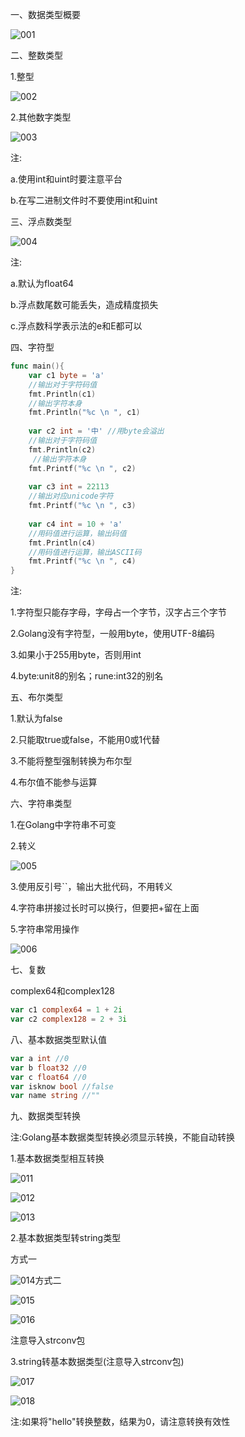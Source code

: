 一、数据类型概要

![001](001.png)

二、整数类型

1.整型

![002](D:\Golang_Notes\Golang变量与数据类型\Golang数据类型\002.png)

2.其他数字类型

![003](D:\Golang_Notes\Golang变量与数据类型\Golang数据类型\003.png)

注:

a.使用int和uint时要注意平台

b.在写二进制文件时不要使用int和uint

三、浮点数类型

![004](D:\Golang_Notes\Golang变量与数据类型\Golang数据类型\004.png)

注:

a.默认为float64

b.浮点数尾数可能丢失，造成精度损失

c.浮点数科学表示法的e和E都可以

四、字符型

```go
func main(){
    var c1 byte = 'a'
    //输出对于字符码值
    fmt.Println(c1)
    //输出字符本身
    fmt.Println("%c \n ", c1)
    
    var c2 int = '中' //用byte会溢出
    //输出对于字符码值
    fmt.Println(c2)
     //输出字符本身
    fmt.Printf("%c \n ", c2)
    
    var c3 int = 22113
    //输出对应unicode字符
    fmt.Printf("%c \n ", c3)
    
    var c4 int = 10 + 'a'
    //用码值进行运算，输出码值
    fmt.Println(c4)
    //用码值进行运算，输出ASCII码
    fmt.Printf("%c \n ", c4)
}
```

注:

1.字符型只能存字母，字母占一个字节，汉字占三个字节

2.Golang没有字符型，一般用byte，使用UTF-8编码

3.如果小于255用byte，否则用int

4.byte:unit8的别名；rune:int32的别名

五、布尔类型

1.默认为false

2.只能取true或false，不能用0或1代替

3.不能将整型强制转换为布尔型

4.布尔值不能参与运算

六、字符串类型

1.在Golang中字符串不可变

2.转义

![005](D:\Golang_Notes\Golang变量与数据类型\Golang数据类型\005.png)

3.使用反引号``，输出大批代码，不用转义

4.字符串拼接过长时可以换行，但要把+留在上面

5.字符串常用操作

![006](D:\Golang_Notes\Golang变量与数据类型\Golang数据类型\006.png)

七、复数

complex64和complex128

```go
var c1 complex64 = 1 + 2i
var c2 complex128 = 2 + 3i
```

八、基本数据类型默认值

```go
var a int //0
var b float32 //0
var c float64 //0
var isknow bool //false
var name string //""
```

九、数据类型转换

注:Golang基本数据类型转换必须显示转换，不能自动转换

1.基本数据类型相互转换

![011](011.png)

![012](012.png)

![013](013.png)

2.基本数据类型转string类型

方式一

![014](014.png)方式二

![015](015.png)

![016](016.png)

注意导入strconv包

3.string转基本数据类型(注意导入strconv包)

![017](017.png)

![018](018.png)



注:如果将"hello"转换整数，结果为0，请注意转换有效性